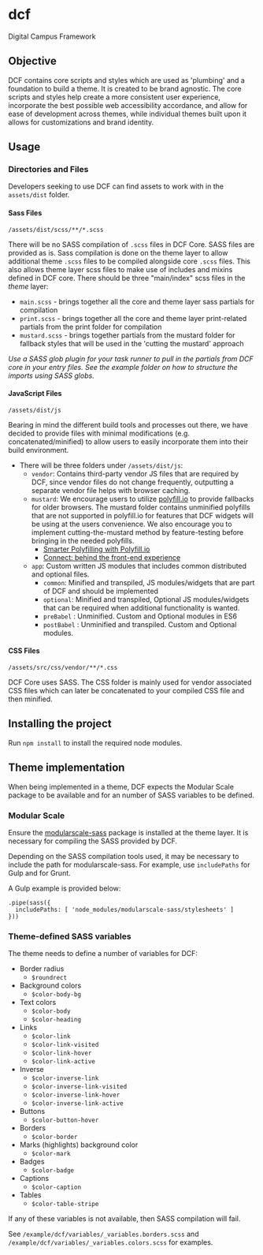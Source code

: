 # dcf
Digital Campus Framework



## Objective
DCF contains core scripts and styles which are used as 'plumbing' and a foundation to build a theme. It is created to be brand agnostic.
The core scripts and styles help create a more consistent user experience, incorporate the best possible web accessibility accordance, and allow for ease of development across themes, while individual themes built upon it allows for customizations and brand identity.

## Usage

### Directories and Files
Developers seeking to use DCF can find assets to work with in the `assets/dist` folder.

#### Sass Files
`/assets/dist/scss/**/*.scss`

There will be no SASS compilation of `.scss` files in DCF Core. SASS files are provided as is. Sass compilation is
done on the theme layer to allow additional theme `.scss` files to be compiled alongside core `.scss` files. This also
 allows theme layer scss
files to make use of includes and mixins defined in DCF core. There should be three "main/index" scss files in the
_theme_ layer:
* `main.scss` - brings together all the core and theme layer sass partials for compilation
* `print.scss` - brings together all the core and theme layer print-related partials from the print folder for
compilation
* `mustard.scss` - brings together partials from the mustard folder for fallback styles that will be used in the
'cutting the mustard' approach

_Use a SASS glob plugin for your task runner to pull in the partials from DCF core in your entry files. See the example
folder on how to structure the imports using SASS globs._

#### JavaScript Files
`/assets/dist/js`

Bearing in mind the different build tools and processes out there, we have decided to provide files with minimal
modifications (e.g. concatenated/minified) to allow users to easily incorporate them into their build environment.

* There will be three folders under `/assets/dist/js`:
    * `vendor`: Contains third-party vendor JS files that are required by DCF, since vendor files do not change frequently, outputting a separate vendor file helps with browser caching.
    * `mustard`: We encourage users to utilize [polyfill.io](https://polyfill.io/v2/docs/) to provide fallbacks for
    older browsers. The mustard folder contains unminified polyfills that are not supported in
    polyfill.io for features that DCF widgets will be using at the users convenience. We also encourage you to
    implement cutting-the-mustard method by feature-testing before bringing in the needed polyfills.
        * [Smarter Polyfilling with Polyfill.io](https://gomakethings.com/smarter-polyfill-loading-with-polyfill-io/)
        * [Connect: behind the front-end experience](https://stripe.com/blog/connect-front-end-experience)
    * `app`: Custom written JS modules that includes common distributed and optional files.
        * `common`: Minified and transpiled, JS modules/widgets that are part of DCF and should be implemented
        * `optional`: Minified and transpiled, Optional JS modules/widgets that can be required when additional
        functionality is wanted.
        * `preBabel` : Unminified. Custom and Optional modules in ES6
        * `postBabel` : Unminified and transpiled. Custom and Optional modules.




#### CSS Files
`/assets/src/css/vendor/**/*.css`

DCF Core uses SASS. The CSS folder is mainly used for vendor associated CSS files which can later be concatenated to
your compiled CSS file and then minified.


## Installing the project

Run `npm install` to install the required node modules.


## Theme implementation

When being implemented in a theme, DCF expects the Modular Scale package to be available and for an number of SASS variables to be defined.

### Modular Scale
Ensure the [modularscale-sass](https://www.npmjs.com/package/modularscale-sass) package is installed at the theme layer. It is necessary for compiling the SASS provided by DCF.

Depending on the SASS compilation tools used, it may be necessary to include the path for modularscale-sass. For example, use `includePaths` for Gulp and for Grunt.

A Gulp example is provided below:
```
.pipe(sass({
  includePaths: [ 'node_modules/modularscale-sass/stylesheets' ]
}))
```

### Theme-defined SASS variables

The theme needs to define a number of variables for DCF:

- Border radius
  - `$roundrect`
- Background colors
  - `$color-body-bg`
- Text colors
  - `$color-body`
  - `$color-heading`
- Links
  - `$color-link`
  - `$color-link-visited`
  - `$color-link-hover`
  - `$color-link-active`
- Inverse
  - `$color-inverse-link`
  - `$color-inverse-link-visited`
  - `$color-inverse-link-hover`
  - `$color-inverse-link-active`
- Buttons
  - `$color-button-hover`
- Borders
  - `$color-border`
- Marks (highlights) background color
  - `$color-mark`
- Badges
  - `$color-badge`
- Captions
  - `$color-caption`
- Tables
  - `$color-table-stripe`

If any of these variables is not available, then SASS compilation will fail.

See `/example/dcf/variables/_variables.borders.scss` and `/example/dcf/variables/_variables.colors.scss` for examples.